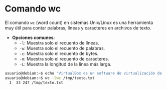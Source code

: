 # Comando wc

El comando `wc` (word count) en sistemas Unix/Linux es una herramienta muy útil para contar palabras, líneas y caracteres en archivos de texto.

- **Opciones comunes**:
  - `-l`: Muestra solo el recuento de líneas.
  - `-w`: Muestra solo el recuento de palabras.
  - `-c`: Muestra solo el recuento de bytes.
  - `-m`: Muestra solo el recuento de caracteres.
  - `-L`: Muestra la longitud de la línea más larga.

```bash
usuario@debian:~$ echo "VirtualBox es un software de virtualización de código abierto gratuito que permite crear y gestionar máquinas virtuales para ejecutar múltiples sistemas operativos (como Windows, Linux o macOS) simultáneamente en un solo dispositivo físico." > /tmp/texto.txt
usuario@debian:~$ wc -lwc /tmp/texto.txt
  1  33 247 /tmp/texto.txt
```
